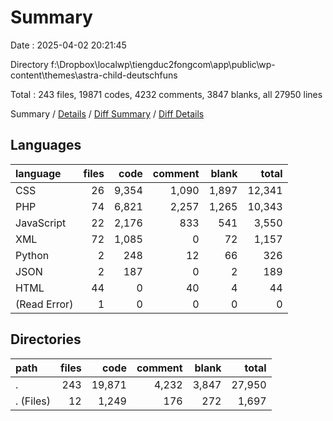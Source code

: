 # Summary

Date : 2025-04-02 20:21:45

Directory f:\\Dropbox\\localwp\\tiengduc2fongcom\\app\\public\\wp-content\\themes\\astra-child-deutschfuns

Total : 243 files, 19871 codes, 4232 comments, 3847 blanks, all 27950 lines

Summary / [Details](details.md) / [Diff Summary](diff.md) / [Diff Details](diff-details.md)

## Languages

| language     | files |  code | comment | blank |  total |
| :----------- | ----: | ----: | ------: | ----: | -----: |
| CSS          |    26 | 9,354 |   1,090 | 1,897 | 12,341 |
| PHP          |    74 | 6,821 |   2,257 | 1,265 | 10,343 |
| JavaScript   |    22 | 2,176 |     833 |   541 |  3,550 |
| XML          |    72 | 1,085 |       0 |    72 |  1,157 |
| Python       |     2 |   248 |      12 |    66 |    326 |
| JSON         |     2 |   187 |       0 |     2 |    189 |
| HTML         |    44 |     0 |      40 |     4 |     44 |
| (Read Error) |     1 |     0 |       0 |     0 |      0 |

## Directories

| path      | files |   code | comment | blank |  total |
| :-------- | ----: | -----: | ------: | ----: | -----: |
| .         |   243 | 19,871 |   4,232 | 3,847 | 27,950 |
| . (Files) |    12 |  1,249 |     176 |   272 |  1,697 |
